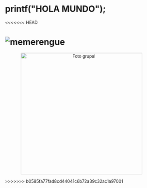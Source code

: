 # printf("HOLA MUNDO");
<<<<<<< HEAD

![memerengue](https://github.com/Gustavovc-12/PRUEBAS/blob/master/images.jpg)
=======
<p align="center">
  <img src="[https://github.com/fabricioestrada-source/Grupo-7/blob/main/grupo.jpg](https://www.google.com/url?sa=i&url=https%3A%2F%2Fwww.facebook.com%2FCayetano.Oficial%2F&psig=AOvVaw1lViWWSBwBX7jN4yrUfWmd&ust=1755908127600000&source=images&cd=vfe&opi=89978449&ved=0CBUQjRxqFwoTCJDI_tKRnY8DFQAAAAAdAAAAABAE)" alt="Foto grupal" width="400">
</p>
>>>>>>> b0585fa77fad8cd44041c6b72a39c32ac1a97001
